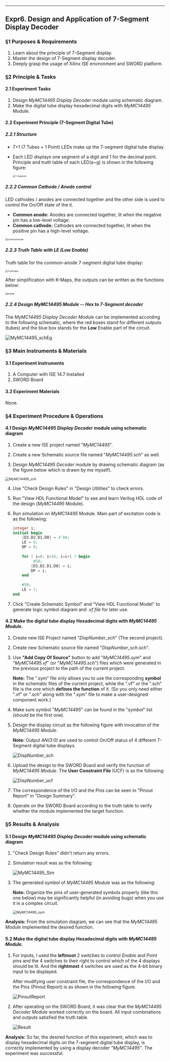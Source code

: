 ---

## Expr6. Design and Application of 7-Segment Display Decoder

### §1 Purposes & Requirements

1. Learn about the principle of 7-Segment display.
2. Master the design of 7-Segment display decoder.
3. Deeply grasp the usage of Xilinx ISE environment and SWORD platform.

### §2 Principle & Tasks

#### 2.1 Experiment Tasks

1. Design *MyMC14495 Display Decoder* module using schematic diagram.
2. Make the digital tube display hexadecimal digits with *MyMC14495* Module.

#### 2.2 Experiment Principle (7-Segment Digital Tube)

##### 2.2.1 Structure

- 7+1 (7 Tubes + 1 Point) LEDs make up the 7-segment digital tube display.

- Each LED displays one segment of a digit and 1 for the decimal point. Principle and truth table of each LED(a~g) is shown in the following figure:

  <img src="Expr6/7-Segment.png" alt="7-Segment" style="zoom:48%;" />

##### 2.2.2 Common Cathode / Anode control

LED cathodes / anodes are connected together and the other side is used to control the On/Off state of the it.

- **Common anode:** Anodes are connected together, lit when the negative pin has a low-level voltage.
- **Common cathode:** Cathodes are connected together, lit when the positive pin has a high-level voltage.

<img src="Expr6/CommonAnode.png" alt="CommonAnode" style="zoom:48%;" />

##### 2.2.3 Truth Table with LE (Low Enable)

Truth table for the common-anode 7-segment digital tube display:

<img src="Expr6/TruthTable.png" alt="TruthTable" style="zoom:48%;" />

After simplification with K-Maps, the outputs can be written as the functions below:

<img src="Expr6/K-Map.png" alt="K-Map" style="zoom:48%;" />

##### 2.2.4 Design *MyMC14495 Module* -- Hex to 7-Segment decoder

The *MyMC14495 Display Decoder Module* can be implemented according to the following schematic, where the red boxes stand for different outputs (tubes) and the blue box stands for the **Low** Enable part of the circuit.

![MyMC14495_schEg](Expr6/MyMC14495_schEg.PNG)

### §3 Main Instruments & Materials

#### 3.1 Experiment Instruments

1. A Computer with ISE 14.7 Installed
2. SWORD Board

#### 3.2 Experiment Materials

None.

### §4 Experiment Procedure & Operations

#### 4.1 Design *MyMC14495 Display Decoder* module using schematic diagram

1. Create a new ISE project named "*MyMC14495*".

2. Create a new Schematic source file named "*MyMC14495.sch*" as well.

3. Design *MyMC14495 Decoder* module by drawing schematic diagram (as the figure below which is drawn by me myself).

<img src="Expr6/MyMC14495_sch.PNG" alt="MyMC14495_sch" style="zoom:75%;" />

4. Use "Check Design Rules" in "Design Utilities" to check errors.

5. Run "View HDL Functional Model" to see and learn Verilog HDL code of the design (*MyMC14495* Module).

6. Run simulation on *MyMC14495* Module. Main part of excitation code is as the following:

   ```verilog
   integer i;
   initial begin
       {D3,D2,D1,D0} = 4'b0;
       LE = 0;
       DP = 0;
       
       for ( i=0; i<16; i=i+1 ) begin
      		#50;
           {D3,D2,D1,D0} = i;
           DP = i;
       end
       
       #50;
       LE = 1;
   end
   ```
7. Click "Create Schematic Symbol" and "View HDL Functional Model" to generate logic symbol diagram and *.vf file* for later use.

#### 4.2 Make the digital tube display Hexadecimal digits with *MyMC14495 Module*.

1. Create new ISE Project named "*DispNumber_sch*" (The second project).

2. Create new Schematic source file named "*DispNumber_sch.sch*".

3. Use **"Add Copy Of Source"** button to add "*MyMC14495.sym*" and "*MyMC14495.vf*" (or "*MyMC14495.sch*") files which were generated in the previous project to the path of the current project.

   **Note:** The ".sym" file only allows you to use the corresponding **symbol** in the schematic files of the current project, while the ".vf" or the ".sch" file is the one which **defines the function** of it. (So you only need either ".vf" or ".sch" along with the ".sym" file to make a user-designed component work.)

4. Make sure symbol "*MyMC14495*" can be found in the "*symbol*" list (should be the first one).

5. Design the display circuit as the following figure with invocation of the *MyMC14495 Module*.

   **Note:** Output *AN(3:0)* are used to control On/Off status of 4 different 7-Segment digital tube displays.

   ![DispNumber_sch](Expr6/DispNumber_sch.png)

6. Upload the design to the SWORD Board and verify the function of *MyMC14495 Module*. The **User Constraint File** (UCF) is as the following:

   ![DispNumber_ucf](Expr6/DispNumber_ucf.PNG)

7. The correspondence of the I/O and  the Pins can be seen in "Pinout Report" in "Design Summary".

8. Operate on the SWORD Board according to the truth table to verify whether the module implemented the target function.

### §5 Results & Analysis

#### 5.1 Design *MyMC14495 Display Decoder* module using schematic diagram

1. "Check Design Rules" didn't return any errors.

2. Simulation result was as the following:

   ![MyMC14495_Sim](Expr6/MyMC14495_Sim.PNG)

3. The generated symbol of *MyMC14495 Module* was as the following:

   **Note:** Organize the pins of user-generated symbols properly (like this one below) may be significantly helpful (in avoiding bugs) when you use it in a complex circuit.

   <img src="Expr6/MyMC14495_sym.png" alt="MyMC14495_sym" style="zoom:75%;" />

**Analysis:** From the simulation diagram, we can see that the *MyMC14495 Module* implemented the desired function.

#### 5.2 Make the digital tube display Hexadecimal digits with *MyMC14495 Module*.

1. For inputs, I used the **leftmost** 2 switches to control *Enable* and *Point* pins and the 4 switches to their right to control which of the 4 displays should be lit. And the **rightmost** 4 switches are used as the 4-bit binary input to be displayed.

   After modifying user constraint file, the correspondence of the I/O and the Pins (Pinout Report) is as shown in the following figure.

   ![PinoutReport](Expr6/PinoutReport.png)

2. After operating on the SWORD Board, it was clear that the *MyMC14495 Decoder Module* worked correctly on the board. All input combinations and outputs satisfied the truth table.

   ![Result](Expr6/Result.png)

**Analysis:** So far, the desired function of this experiment, which was to display hexadecimal digits on the 7-segment digital tube display, is correctly implemented by using a display decoder *"MyMC14495"*. The experiment was successful.